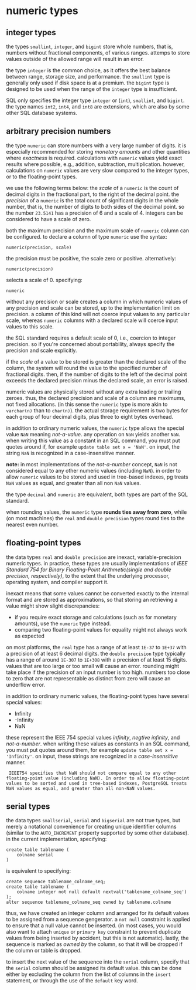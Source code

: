 # numeric types

## integer types

the types `smallint`, `integer`, and `bigint` store whole numbers, that is, numbers without fractional components, of various ranges. attemps to store values outside of the allowed range will result in an error.

the type `integer` is the common choice, as it offers the best balance between range, storage size, and performance. the `smallint` type is generally only used if disk space is at a premium. the `bigint` type is designed to be used when the range of the `integer` type is insufficient.

SQL only specifies the integer type `integer` or (`int`), `smallint`, and `bigint`. the type names `int2`, `int4`, and `int8` are extensions, which are also by some other SQL database systems.

## arbitrary precision numbers

the type `numeric` can store numbers with a very large number of digits. it is especially recommended for storing *monetary amounts* and other quantities where *exactness* is required. calculations with `numeric` values yield exact results where possible, e.g., addition, subtraction, multiplication. however, calculations on `numeric` values are very slow compared to the integer types, or to the floating-point types.

we use the following terms below: the *scale* of a `numeric` is the count of decimal digits in the fractional part, to the right of the decimal point. the *precision* of a `numeric` is the total count of significant digits in the whole number, that is, the number of digits to both sides of the decimal point. so the number `23.5141` has a precision of 6 and a scale of 4. integers can be considered to have a scale of zero.

both the maximum precision and the maximum scale of `numeric` column can be configured. to declare a column of type `numeric` use the syntax:

    numeric(precision, scale)

the precision must be positive, the scale zero or positive. alternatively:

    numeric(precision)

selects a scale of 0. specifying:

    numeric

without any precision or scale creates a column in which numeric values of any precision and scale can be stored, up to the implementation limit on precision. a column of this kind will not coerce input values to any particular scale, whereas `numeric` columns with a declared scale will coerce input values to this scale.

the SQL standard requires a default scale of 0, i.e., coercion to integer precision. so if you're concerned about portability, always specify the precision and scale explicitly.

if the *scale* of a value to be stored is greater than the declared scale of the column, the system will round the value to the specified number of fractional digits. then, if the number of digits to the left of the decimal point exceeds the declared precision minus the declared scale, an error is raised.

numeric values are physically stored without any extra leading or trailing zeroes. thus, the declared precision and scale of a column are maximums, not fixed allocations. (in this sense the `numeric` type is more akin to `varchar(n)` than to `char(n)`). the actual storage requirement is two bytes for each group of four decimal digits, plus three to eight bytes overhead.

in addition to ordinary numeric values, the `numeric` type allows the special value `NaN` meaning *not-a-value*. any operation on `NaN` yields another `NaN`. when writing this value as a constant in an SQL command, you must put quotes around if, for example `update table set x = 'NaN'`. on input, the string `NaN` is recognized in a case-insensitive manner.

**note:** in most implementations of the *not-a-number* concept, `NaN` is not considered equal to any other numeric values (including `NaN`). in order to allow `numeric` values to be stored and used in tree-based indexes, pg treats `NaN` values as equal, and greater than all non `NaN` values.

the type `decimal` and `numeric` are equivalent, both types are part of the SQL standard.

when rounding values, the `numeric` type **rounds ties away from zero**, while (on most machines) the `real` and `double precision` types round ties to the nearest even number.

## floating-point types

the data types `real` and `double precision` are inexact, variable-precision numeric types. in practice, these types are usually implementations of *IEEE Standard 754 for Binary Floating-Point Arithmetic(single and double precision, respectively)*, to the extent that the underlying processor, operating system, and compiler support it.

inexact means that some values cannot be converted exactly to the internal format and are stored as approximations, so that storing an retrieving a value might show slight discrepancies:

* if you require exact storage and calculations (such as for monetary amounts), use the `numeric` type instead.
* comparing two floating-point values for equality might not always work as expected

on most platforms, the `real` type has a range of at least `1E-37` to `1E+37` with a precision of at least 6 decimal digits. the `double precision` type typically has a range of around `1E-307` to `1E+308` with a precision of at least 15 digits. values that are too large or too small will cause an error. rounding might take place if the precision of an input number is too high. numbers too close to zero that are not representable as distinct from zero will cause an underflow error.

in addition to ordinary numeric values, the floating-point types have several special values:

* Infinity
* -Infinity
* NaN

these represent the IEEE 754 special values *infinity*, *negtive infinity*, and *not-a-number*. when writing these values as constants in an SQL command, you must put quotes around them, for example `update table set x = 'Infinity'`. on input, these strings are recognized in a *case-insensitive* manner.

     IEEE754 specifies that NaN should not compare equal to any other floating-point value (including NaN). In order to allow floating-point values to be sorted and used in tree-based indexes, PostgreSQL treats NaN values as equal, and greater than all non-NaN values.

## serial types

the data types `smallserial`, `serial` and `bigserial` are not true types, but merely a notational convenience for creating unique identifier columns (similar to the `AUTO_INCREMENT` property supported by some other database). in the current implementation, specifying:

    create table tablename (
        colname serial
    )

is equivalent to specifying:

    create sequence tablename_colname_seq;
    create table tablename (
        colname integer not null default nextval('tablename_colname_seq')
    );
    alter sequence tablename_colname_seq owned by tablename.colname

thus, we have created an integer column and arranged for its default values to be assigned from a sequence gengerator. a `not null` constraint is applied to ensure that a null value cannot be inserted. (in most cases, you would also want to attach `unique` or `primary key` constraint to prevent duplicate values from being inserted by accident, but this is not automatic). lastly, the sequence is marked as *owned by* the column, so that it will be dropped if the column or table is dropped.

to insert the next value of the sequence into the `serial` column, specify that the `serial` column should be assigned its default value. this can be done either by excluding the column from the list of columns in the `insert` statement, or through the use of the `default` key word.
